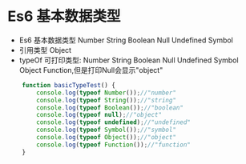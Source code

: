 # Es6 基本数据类型

* Es6 基本数据类型 Number String Boolean Null Undefined Symbol
* 引用类型 Object
* typeOf 可打印类型: Number String Boolean Null Undefined Symbol Object Function,但是打印Null会显示"object"

```javascript
    function basicTypeTest() {
        console.log(typeof Number());//"number"
        console.log(typeof String());//"string"
        console.log(typeof Boolean());//"boolean"
        console.log(typeof null);//"object"
        console.log(typeof undefined);//"undefined"
        console.log(typeof Symbol());//"symbol"
        console.log(typeof Object());//"object"
        console.log(typeof Function());//"function"
    }
```

